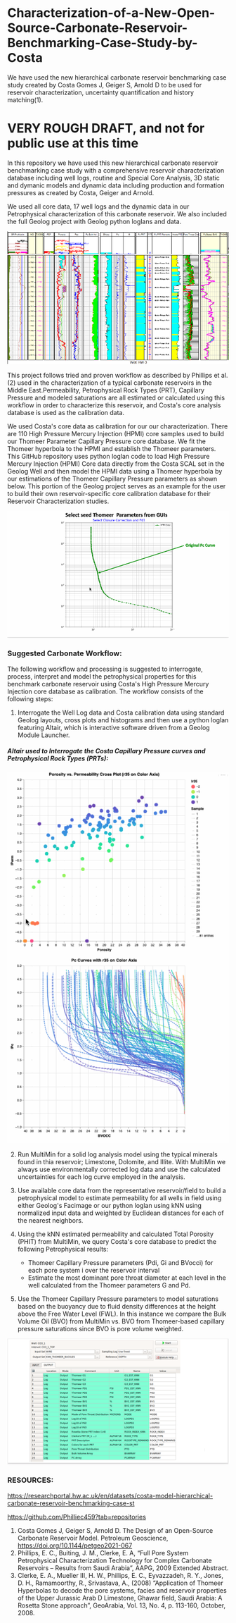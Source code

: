 # Characterization-of-a-New-Open-Source-Carbonate-Reservoir-Benchmarking-Case-Study-by-Costa
We have used the new hierarchical carbonate reservoir benchmarking case study created by Costa Gomes J, Geiger S, Arnold D to be used for reservoir characterization, uncertainty quantification and history matching(1). 

# VERY ROUGH DRAFT, and not for public use at this time

In this repository we have used this new hierarchical carbonate reservoir benchmarking case study with a comprehensive reservoir characterization database including well logs, routine and Special Core Analysis, 3D static and dymanic models and dynamic data including production and formation pressures as created by Costa, Geiger and Arnold. 

We used all core data, 17 well logs and the dynamic data in our Petrophysical characterization of this carbonate reservoir. We also included the full Geolog project with Geolog python loglans and data.

![Geolog_Image](Results.png)

This project follows tried and proven workflow as described by Phillips et al.(2) used in the characterization of a typical carbonate reservoirs in the Middle East.Permeability, Petrophysical Rock Types (PRT), Capillary Pressure and modeled saturations are all estimated or calculated using this workflow in order to characterize this reservoir, and Costa's core analysis database is used as the calibration data. 

We used Costa's core data as calibration for our our characterization. There are 110 High Pressure Mercury Injection (HPMI) core samples used to build our Thomeer Parameter Capillary Pressure core database. We fit the Thomeer hyperbola to the HPMI and establish the Thomeer parameters. This GitHub repository uses python loglan code to load High Pressure Mercury Injection (HPMI) Core data directly from the Costa SCAL set in the Geolog Well and then model the HPMI data using a Thomeer hyperbola by our estimations of the Thomeer Capillary Pressure parameters as shown below. This portion of the Geolog project serves as an example for the user to build their own reservoir-specific core calibration database for their Reservoir Characterization studies. 

![Geolog_Image](Thomeer_Parameter_fitting.gif)

### Suggested Carbonate Workflow:
The following workflow and processing is suggested to interrogate, process, interpret and model the petrophysical properties for this benchmark carbonate reservoir using Costa's High Pressure Mercury Injection core database as calibration. The workflow consists of the following steps:

1) Interrogate the Well Log data and Costa calibration data using standard Geolog layouts, cross plots and histograms and then use a python loglan featuring Altair, which is interactive software driven from a Geolog Module Launcher.

##### Altair used to Interrogate the Costa Capillary Pressure curves and Petrophysical Rock Types (PRTs):
![Geolog_Image](Costa_Pc.gif)

2) Run MultiMin for a solid log analysis model using the typical minerals found in thia reservoir; Limestone, Dolomite, and Illite. With MultiMin we always use environmentally corrected log data and use the calculated uncertainties for each log curve employed in the analysis. 

3) Use available core data from the representative reservoir/field to build a petrophysical model to estimate permeability for all wells in field using either Geolog's Facimage or our python loglan using kNN using normalized input data and weighted by Euclidean distances for each of the nearest neighbors. 

4) Using the kNN estimated permeability and calculated Total Porosity (PHIT) from MultiMin, we query Costa's core database to predict the following Petrophysical results:
    - Thomeer Capillary Pressure parameters (Pdi, Gi and BVocci) for each pore system i over the reservoir interval
    - Estimate the most dominant pore throat diameter at each level in the well calculated from the Thomeer parameters G and Pd. 

5) Use the Thomeer Capillary Pressure parameters to model saturations based on the buoyancy due to fluid density differences at the height above the Free Water Level (FWL). In this instance we compare the Bulk Volume Oil (BVO) from MultiMin vs. BVO from Thomeer-based capillary pressure saturations since BVO is pore volume weighted.

![Geolog_Image](Thomeer_output.png)



### RESOURCES:
https://researchportal.hw.ac.uk/en/datasets/costa-model-hierarchical-carbonate-reservoir-benchmarking-case-st

https://github.com/Philliec459?tab=repositories


1. Costa Gomes J, Geiger S, Arnold D. The Design of an Open-Source Carbonate Reservoir Model. Petroleum Geoscience, 
    https://doi.org/10.1144/petgeo2021-067
3.	Phillips, E. C., Buiting, J. M., Clerke, E. A, “Full Pore System Petrophysical Characterization Technology for Complex Carbonate Reservoirs – Results from Saudi Arabia”, AAPG, 2009 Extended Abstract.
4.	Clerke, E. A., Mueller III, H. W., Phillips, E. C., Eyvazzadeh, R. Y., Jones, D. H., Ramamoorthy, R., Srivastava, A., (2008) “Application of Thomeer Hyperbolas to decode the pore systems, facies and reservoir properties of the Upper Jurassic Arab D Limestone, Ghawar field, Saudi Arabia: A Rosetta Stone approach”, GeoArabia, Vol. 13, No. 4, p. 113-160, October, 2008. 
 
